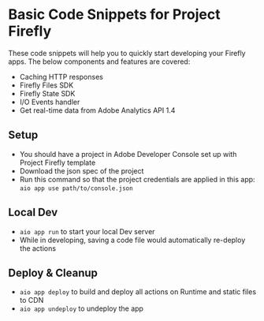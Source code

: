 # Basic Code Snippets for Project Firefly

These code snippets will help you to quickly start developing your Firefly apps. The below components and features are covered:
- Caching HTTP responses
- Firefly Files SDK
- Firefly State SDK
- I/O Events handler
- Get real-time data from Adobe Analytics API 1.4

## Setup

- You should have a project in Adobe Developer Console set up with Project Firefly template
- Download the json spec of the project
- Run this command so that the project credentials are applied in this app: `aio app use path/to/console.json`

## Local Dev

- `aio app run` to start your local Dev server
- While in developing, saving a code file would automatically re-deploy the actions

## Deploy & Cleanup

- `aio app deploy` to build and deploy all actions on Runtime and static files to CDN
- `aio app undeploy` to undeploy the app
